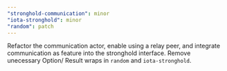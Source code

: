 ```yaml
---
"stronghold-communication": minor
"iota-stronghold": minor
"random": patch
---
```


Refactor the communication actor, enable using a relay peer, and integrate communication as feature into the stronghold interface. 
Remove unecessary Option/ Result wraps in `random` and `iota-stronghold`.
